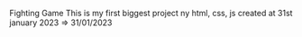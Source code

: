 Fighting Game
This is my first biggest project ny html, css, js
created at 31st january 2023 => 31/01/2023
